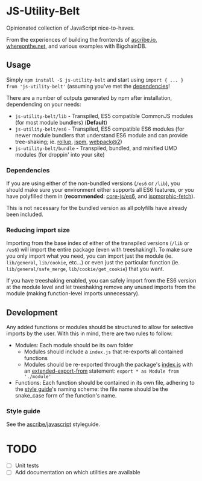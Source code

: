 JS-Utility-Belt
===============

Opinionated collection of JavaScript nice-to-haves.

From the experiences of building the frontends of [ascribe.io](www.ascribe.io),
[whereonthe.net](www.whereonthe.net), and various examples with BigchainDB.


Usage
-----

Simply `npm install -S js-utility-belt` and start using `import { ... } from 'js-utility-belt'` (assuming you've met the [dependencies](#dependencies)!

There are a number of outputs generated by npm after installation, dependending on your
needs:

* `js-utility-belt/lib` - Transpiled, ES5 compatible CommonJS modules (for most module bundlers) (**Default**)
* `js-utility-belt/es6` - Transpiled, ES5 compatible ES6 modules (for newer module bundlers that
  understand ES6 module and can provide tree-shaking; ie. [rollup](rollupjs.org), [jspm](jspm.io),
  [webpack@2](webpack.github.io/docs/))
* `js-utility-belt/bundle` - Transpiled, bundled, and minified UMD modules (for droppin' into your
  site)

### Dependencies

If you are using either of the non-bundled versions (`/es6` or `/lib`), you should make sure your
environment either supports all ES6 features, or you have polyfilled them in (**recommended**:
[core-js/es6](https://github.com/zloirock/core-js#ecmascript-6), and
[isomorphic-fetch](https://github.com/matthew-andrews/isomorphic-fetch)).

This is not necessary for the bundled version as all polyfills have already been included.

### Reducing import size

Importing from the base index of either of the transpiled versions (`/lib` or `/es6`) will import
the entire package (even with treeshaking!). To make sure you only import what you need, you can
import just the module (ie. `lib/general`, `lib/cookie`, etc...) or even just the particular
function (ie. `lib/general/safe_merge`, `lib/cookie/get_cookie`) that you want.

If you have treeshaking enabled, you can safely import from the ES6 version at the module level and
let treeshaking remove any unused imports from the module (making function-level imports
unnecessary).


Development
-----------

Any added functions or modules should be structured to allow for selective imports by the user. With
this in mind, there are two rules to follow:

* Modules: Each module should be its own folder
  * Modules should include a `index.js` that re-exports all contained functions
  * Modules should be re-exported through the package's [index.js](./src/index.js) with an
    [extended-export-from](https://github.com/leebyron/ecmascript-more-export-from) statement:
    `export * as Module from './module'`
* Functions: Each function should be contained in its own file, adhering to the
  [style guide](#style-guide)'s naming scheme: the file name should be the snake_case form of the
  function's name.

### Style guide

See the [ascribe/javascript](https://github.com/ascribe/javascript) styleguide.


TODO
====
* [ ] Unit tests
* [ ] Add documentation on which utilities are available

